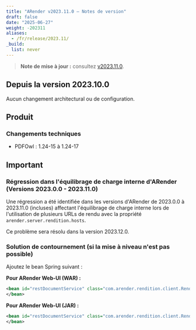 ```yaml
---
title: "ARender v2023.11.0 – Notes de version"
draft: false
date: "2025-06-27"
weight: -202311
aliases:
  - /fr/release/2023.11/
_build:
  list: never
---
```


> **Note de mise à jour :** consultez [v2023.11.0](/fr/releases/release-notes/v2023.11.0/).

## Depuis la version 2023.10.0

Aucun changement architectural ou de configuration.

## Produit

### Changements techniques

- PDFOwl : 1.24-15 à 1.24-17

## Important

### Régression dans l'équilibrage de charge interne d'ARender (Versions 2023.0.0 - 2023.11.0)

Une régression a été identifiée dans les versions d'ARender de 2023.0.0 à 2023.11.0 (incluses) affectant l'équilibrage de charge interne lors de l'utilisation de plusieurs URLs de rendu avec la propriété ```arender.server.rendition.hosts```.

Ce problème sera résolu dans la version 2023.12.0.

### Solution de contournement (si la mise à niveau n'est pas possible)

Ajoutez le bean Spring suivant :

**Pour ARender Web-UI (WAR) :**


```xml
<bean id="restDocumentService" class="com.arender.rendition.client.RenditionRestClient" scope="prototype">
</bean>
```


**Pour ARender Web-UI (JAR) :**


```xml
<bean id="restDocumentService" class="com.arender.rendition.client.RenditionRestClient" scope="prototype">
</bean>
```

